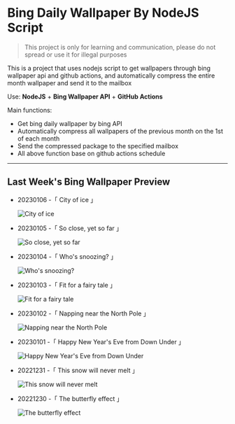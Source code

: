 # Bing Daily Wallpaper By NodeJS Script

> This project is only for learning and communication, please do not spread or use it for illegal purposes

This is a project that uses nodejs script to get wallpapers through bing wallpaper api and github actions, and automatically compress the entire month wallpaper and send it to the mailbox

Use: **NodeJS** + **Bing Wallpaper API** + **GitHub Actions**

Main functions:

- Get bing daily wallpaper by bing API
- Automatically compress all wallpapers of the previous month on the 1st of each month
- Send the compressed package to the specified mailbox
- All above function base on github actions schedule

---

## Last Week's Bing Wallpaper Preview

- 20230106 -「 City of ice 」 
  ![City of ice](https://bing.com/th?id=OHR.HIISSF_EN-US4182845947_UHD.jpg&rf=LaDigue_UHD.jpg&pid=hp&w=3840&h=2160&rs=1&c=4)
- 20230105 -「 So close, yet so far 」 
  ![So close, yet so far](https://bing.com/th?id=OHR.Perihelion_EN-US4106263162_UHD.jpg&rf=LaDigue_UHD.jpg&pid=hp&w=3840&h=2160&rs=1&c=4)
- 20230104 -「 Who's snoozing? 」 
  ![Who's snoozing?](https://bing.com/th?id=OHR.SandhillSleeping_EN-US4023790571_UHD.jpg&rf=LaDigue_UHD.jpg&pid=hp&w=3840&h=2160&rs=1&c=4)
- 20230103 -「 Fit for a fairy tale 」 
  ![Fit for a fairy tale](https://bing.com/th?id=OHR.HohenzollernBurg_EN-US3949412118_UHD.jpg&rf=LaDigue_UHD.jpg&pid=hp&w=3840&h=2160&rs=1&c=4)
- 20230102 -「 Napping near the North Pole 」 
  ![Napping near the North Pole](https://bing.com/th?id=OHR.NorwayNYD_EN-US3880728634_UHD.jpg&rf=LaDigue_UHD.jpg&pid=hp&w=3840&h=2160&rs=1&c=4)
- 20230101 -「 Happy New Year's Eve from Down Under 」 
  ![Happy New Year's Eve from Down Under](https://bing.com/th?id=OHR.SydneyNYE_EN-US3807524923_UHD.jpg&rf=LaDigue_UHD.jpg&pid=hp&w=3840&h=2160&rs=1&c=4)
- 20221231 -「 This snow will never melt 」 
  ![This snow will never melt](https://bing.com/th?id=OHR.ChalkRock_EN-US3353441410_UHD.jpg&rf=LaDigue_UHD.jpg&pid=hp&w=3840&h=2160&rs=1&c=4)
- 20221230 -「 The butterfly effect 」 
  ![The butterfly effect](https://bing.com/th?id=OHR.ButterflyEffect_EN-US4238684091_UHD.jpg&rf=LaDigue_UHD.jpg&pid=hp&w=3840&h=2160&rs=1&c=4)